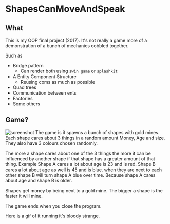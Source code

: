 # ShapesCanMoveAndSpeak

## What

This is my OOP final project (2017). It's not really a game more of a demonstration of a bunch of mechanics cobbled together. 

Such as 
* Bridge pattern
	* Can render both using `swin game` or `splashkit`
* A Entity Component Structure 
	* Reusing coms as much as possible
* Quad trees
* Communication between ents
* Factories
* Some others

## Game?
![screenshot](example/shapes_move_speak_1.gif)
The game is it spawns a bunch of shapes with gold mines. Each shape cares about 3 things in a random amount Money, Age and size. They also have 3 colours chosen randomly. 

The more a shape cares about one of the 3 things the more it can be influenced by another shape if that shape has a greater amount of that thing. Example Shape A cares a lot about age is 23 and is red. Shape B cares a lot about age as well is 45 and is blue. when they are next to each other shape B will turn shape A blue over time. Because shape A cares about age and shape B is older. 

Shapes get money by being next to a gold mine. The bigger a shape is the faster it will mine.

The game ends when you close the program.

Here is a gif of it running it's bloody strange.
